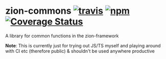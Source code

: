 # zion-commons [![travis][travis-image]][travis-url] [![npm][npm-image]][npm-url] [![Coverage Status][coverage-image]][coverage-url]

[travis-image]: https://travis-ci.org/jakobwgnr/zion-commons.svg?branch=master
[travis-url]: https://travis-ci.org/jakobwgnr/zion-commons
[npm-image]: https://img.shields.io/npm/v/zion-commons.svg
[npm-url]: https://www.npmjs.com/package/zion-commons
[coverage-image]: https://coveralls.io/repos/github/jakobwgnr/zion-commons/badge.svg
[coverage-url]: https://coveralls.io/github/jakobwgnr/zion-commons

A library for common functions in the zion-framework

**Note**: This is currently just for trying out JS/TS myself and playing around with CI etc (therefore public) & shouldn't be used anywhere productive
